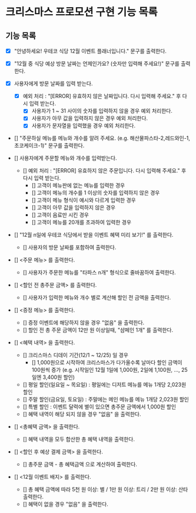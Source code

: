 # 크리스마스 프로모션 구현 기능 목록

## 기능 목록

- [x] "안녕하세요! 우테코 식당 12월 이벤트 플래너입니다." 문구를 출력한다.
- [x] "12월 중 식당 예상 방문 날짜는 언제인가요? (숫자만 입력해 주세요!)" 문구를 출력한다.

- [x] 사용자에게 방문 날짜를 입력 받는다. 
  - [x] 예외 처리 : "[ERROR] 유효하지 않은 날짜입니다. 다시 입력해 주세요." 후 다시 입력 받는다.
      - [x] 사용자가 1 ~ 31 사이의 숫자를 입력하지 않을 경우 예외 처리한다.
      - [x] 사용자가 아무 값을 입력하지 않은 경우 예외 처리한다.
      - [x] 사용자가 문자열을 입력했을 경우 예외 처리한다.

- [] "주문하실 메뉴를 메뉴와 개수를 알려 주세요. (e.g. 해산물파스타-2,레드와인-1,초코케이크-1)" 문구를 출력한다.

- [] 사용자에게 주문할 메뉴와 개수를 입력받는다.
  - [] 예외 처리 : "[ERROR] 유효하지 않은 주문입니다. 다시 입력해 주세요." 후 다시 입력 받는다.
    - [] 고객이 메뉴판에 없는 메뉴를 입력한 경우
    - [] 고객이 메뉴의 개수를 1 이상의 숫자를 입력하지 않은 경우
    - [] 고객이 메뉴 형식이 예시와 다르게 입력한 경우
    - [] 고객이 아무 값을 입력하지 않은 경우
    - [] 고객이 음료만 시킨 경우
    - [] 고객이 메뉴를 20개를 초과하여 입력한 경우

- [] "12월 n일에 우테코 식당에서 받을 이벤트 혜택 미리 보기!" 를 출력한다.
    - [] 사용자의 방문 날짜를 포함하여 출력한다.

- [] <주문 메뉴> 를 출력한다.
    - [] 사용자가 주문한 메뉴를 "타파스 n개" 형식으로 줄바꿈하여 출력한다.

- [] <할인 전 총주문 금액> 를 출력한다.
  - [] 사용자가 입력한 메뉴와 개수 별로 계산해 할인 전 금액을 출력한다. 

- [] <증정 메뉴> 를 출력한다.
    - [] 증정 이벤트에 해당하지 않을 경우 "없음" 을 출력한다.
    - [] 할인 전 총 주문 금액이 12만 원 이상일때, "샴페인 1개" 를 출력한다.

- [] <혜택 내역> 을 출력한다.
    - [] 크리스마스 디데이 기간(12/1 ~ 12/25) 일 경우
      - [] 1,000원으로 시작하여 크리스마스가 다가올수록 날마다 할인 금액이 100원씩 증가 (e.g. 시작일인 12월 1일에 1,000원, 2일에 1,100원, ..., 25일엔 3,400원 할인)
    - [] 평일 할인(일요일 ~ 목요일) : 평일에는 디저트 메뉴를 메뉴 1개당 2,023원 할인
    - [] 주말 할인(금요일, 토요일) : 주말에는 메인 메뉴를 메뉴 1개당 2,023원 할인
    - [] 특별 할인 : 이벤트 달력에 별이 있으면 총주문 금액에서 1,000원 할인
    - [] 혜택 내역이 해당 되지 않을 경우 "없음" 을 출력한다.
  
- [] <총혜택 금액> 을 출력한다.
  - [] 혜택 내역을 모두 합산한 총 혜택 내역을 출력한다. 

- [] <할인 후 예상 결제 금액> 을 출력한다.
  - [] 총주문 금액 - 총 혜택금액 으로 계산하여 출력한다. 

- [] <12월 이벤트 배지> 를 출력한다.
  - []  총 혜택 금액에 따라 5천 원 이상: 별 / 1만 원 이상: 트리 / 2만 원 이상: 산타 출력한다.
  - [] 혜택이 없을 경우 "없음" 을 출력한다.


